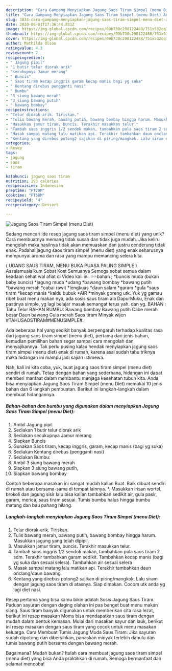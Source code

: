 ```yaml
---
description: "Cara Gampang Menyiapkan Jagung Saos Tiram Simpel (menu Diet) Anti Gagal"
title: "Cara Gampang Menyiapkan Jagung Saos Tiram Simpel (menu Diet) Anti Gagal"
slug: 3834-cara-gampang-menyiapkan-jagung-saos-tiram-simpel-menu-diet-anti-gagal
date: 2020-06-01T17:36:44.831Z
image: https://img-global.cpcdn.com/recipes/09b730c298122488/751x532cq70/jagung-saos-tiram-simpel-menu-diet-foto-resep-utama.jpg
thumbnail: https://img-global.cpcdn.com/recipes/09b730c298122488/751x532cq70/jagung-saos-tiram-simpel-menu-diet-foto-resep-utama.jpg
cover: https://img-global.cpcdn.com/recipes/09b730c298122488/751x532cq70/jagung-saos-tiram-simpel-menu-diet-foto-resep-utama.jpg
author: Mathilda Olson
ratingvalue: 4.3
reviewcount: 7
recipeingredient:
- " Jagung pipil"
- "1 butir telur diorak arik"
- "secukupnya Jamur merang"
- " Buncis"
- " Saos tiram kecap inggris garam kecap manis bagi yg suka"
- " Kentang direbus pengganti nasi"
- " Bumbu"
- "3 siung bawang merah"
- "3 siung bawang putih"
- " bawang bombay"
recipeinstructions:
- "Telur diorak-arik. Tiriskan."
- "Tulis bawang merah, bawang putih, bawang bombay hingga harum. Masukkan jagung yang telah dipipil."
- "Masukkan jamur tiram, buncis. Terakhir masukkan telur."
- "Tambah saos inggris 1/2 sendok makan, tambahkan pula saos tiram 2 sdm. Terakhir tambahkan garam sedikit. Tambahkan kecap manis (bagi yg suka dan sesuai selera). Tambahkan air sesuai selera"
- "Masak sampai matang lalu matikan api. Terakhir tambahkan daun onclang/daun bawang."
- "Kentang yang direbus potong2 sajikan di piring/mangkok. Lalu siram dengan jagung saos tiram di atasnya. Siap dimakan. Cocom utk anda yg lagi diet nasi."
categories:
- Resep
tags:
- jagung
- saos
- tiram

katakunci: jagung saos tiram 
nutrition: 293 calories
recipecuisine: Indonesian
preptime: "PT29M"
cooktime: "PT58M"
recipeyield: "4"
recipecategory: Dessert

---
```



![Jagung Saos Tiram Simpel (menu Diet)](https://img-global.cpcdn.com/recipes/09b730c298122488/751x532cq70/jagung-saos-tiram-simpel-menu-diet-foto-resep-utama.jpg)

Sedang mencari ide resep jagung saos tiram simpel (menu diet) yang unik? Cara membuatnya memang tidak susah dan tidak juga mudah. Jika keliru mengolah maka hasilnya tidak akan memuaskan dan justru cenderung tidak enak. Padahal jagung saos tiram simpel (menu diet) yang enak seharusnya mempunyai aroma dan rasa yang mampu memancing selera kita.

( UDANG SAUS TIRAM, MENU BUKA PUASA PALING SIMPLE ) Assalamualaikum Sobat Kost Semuanya Semoga sobat semua dalam keadaan sehat wal afiat di Video kali ini. 💦💦bahan ; *buncis muda (bukan baby buncis) *jagung muda *udang *bawang bombay *bawang putih *bawang merah *cabai rawit *lengkuas *daun salam *garam *gula *saus tiram *kecap manis *kaldu bubuk *AIR *minyak goreng utk. Yuk yg gamau ribet buat menu makan nya, ada sosis saus tiram ala DapurMuku, Enak dan pastinya simple, yg lagi belajar masak semangat terus yah. dan yg. BAHAN : Tahu Telur BAHAN BUMBU: Bawang bombay Bawang putih Cabe merah besar Daun bawang Gula merah Saos tiram Minyak wijen #TAHUSAOSTIRAM#MENUSIMPLE#.

Ada beberapa hal yang sedikit banyak berpengaruh terhadap kualitas rasa dari jagung saos tiram simpel (menu diet), pertama dari jenis bahan, kemudian pemilihan bahan segar sampai cara mengolah dan menyajikannya. Tak perlu pusing kalau hendak menyiapkan jagung saos tiram simpel (menu diet) enak di rumah, karena asal sudah tahu triknya maka hidangan ini mampu jadi sajian istimewa.


Nah, kali ini kita coba, yuk, buat jagung saos tiram simpel (menu diet) sendiri di rumah. Tetap dengan bahan yang sederhana, hidangan ini dapat memberi manfaat dalam membantu menjaga kesehatan tubuh kita. Anda bisa menyiapkan Jagung Saos Tiram Simpel (menu Diet) memakai 10 jenis bahan dan 6 langkah pembuatan. Berikut ini langkah-langkah dalam membuat hidangannya.

<!--inarticleads1-->

##### Bahan-bahan dan bumbu yang digunakan dalam menyiapkan Jagung Saos Tiram Simpel (menu Diet):

1. Ambil  Jagung pipil
1. Sediakan 1 butir telur diorak arik
1. Sediakan secukupnya Jamur merang
1. Siapkan  Buncis
1. Gunakan  Saos tiram, kecap inggris, garam, kecap manis (bagi yg suka)
1. Sediakan  Kentang direbus (pengganti nasi)
1. Sediakan  Bumbu:
1. Ambil 3 siung bawang merah
1. Siapkan 3 siung bawang putih,
1. Siapkan  bawang bombay


Contoh beberapa masakan ini sangat mudah kalian Buat. Baik dibuat sendiri di rumah atau bersama-sama di tempat lainnya. *. Masukkan irisan wortel, brokoli dan jagung sisir lalu bisa kalian tambahkan sedikit air, gula pasir, garam, merica, saus tiram sesuai. Tumis bumbu halus hingga bumbu matang dan bau pahang hilang. 

<!--inarticleads2-->

##### Langkah-langkah menyiapkan Jagung Saos Tiram Simpel (menu Diet):

1. Telur diorak-arik. Tiriskan.
1. Tulis bawang merah, bawang putih, bawang bombay hingga harum. Masukkan jagung yang telah dipipil.
1. Masukkan jamur tiram, buncis. Terakhir masukkan telur.
1. Tambah saos inggris 1/2 sendok makan, tambahkan pula saos tiram 2 sdm. Terakhir tambahkan garam sedikit. Tambahkan kecap manis (bagi yg suka dan sesuai selera). Tambahkan air sesuai selera
1. Masak sampai matang lalu matikan api. Terakhir tambahkan daun onclang/daun bawang.
1. Kentang yang direbus potong2 sajikan di piring/mangkok. Lalu siram dengan jagung saos tiram di atasnya. Siap dimakan. Cocom utk anda yg lagi diet nasi.


Resep pertama yang bisa kamu bikin adalah Sosis Jagung Saus Tiram. Paduan sayuran dengan daging olahan ini pas banget buat menu makan siang. Saus tiram banyak digunakan untuk memberikan cita rasa lezat, berikut ini resep masakan Moms bisa mendapatkan saus tiram dengan mudah dalam bentuk kemasan. Mulai dari masakan sayur dan lauk, berikut ini resep masakan dengan saus tiram yang cocok untuk menu masakan keluarga. Cara Membuat Tumis Jagung Muda Saus Tiram: Jika sayuran sudah dipotong dan dibersihkan, panaskan minyak terlebih dahulu dan tumis bawang putih bersama dengan bawang merah. 

Bagaimana? Mudah bukan? Itulah cara membuat jagung saos tiram simpel (menu diet) yang bisa Anda praktikkan di rumah. Semoga bermanfaat dan selamat mencoba!
